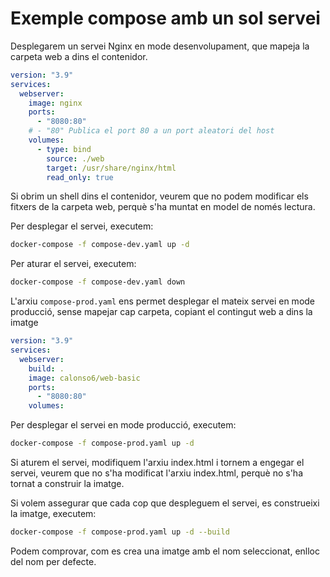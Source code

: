 # Exemple compose amb un sol servei

Desplegarem un servei Nginx en mode desenvolupament, que mapeja la carpeta web a dins el contenidor.

```yaml
version: "3.9"
services:
  webserver:
    image: nginx
    ports:
      - "8080:80"
    # - "80" Publica el port 80 a un port aleatori del host  
    volumes:
      - type: bind
        source: ./web
        target: /usr/share/nginx/html
        read_only: true
```

Si obrim un shell dins el contenidor, veurem que no podem modificar els fitxers de la carpeta web, perquè s'ha muntat en model de només lectura.

Per desplegar el servei, executem:

```bash
docker-compose -f compose-dev.yaml up -d
```

Per aturar el servei, executem:

```bash
docker-compose -f compose-dev.yaml down
```

L'arxiu `compose-prod.yaml` ens permet desplegar el mateix servei en mode producció, sense mapejar cap carpeta, copiant el contingut web a dins la imatge

```yaml
version: "3.9"
services:
  webserver:
    build: .
    image: calonso6/web-basic
    ports:
      - "8080:80"
    volumes:
  ```

Per desplegar el servei en mode producció, executem:

```bash
docker-compose -f compose-prod.yaml up -d
```

Si aturem el servei, modifiquem l'arxiu index.html i tornem a engegar el servei, veurem que no s'ha modificat l'arxiu index.html, perquè no s'ha tornat a construir la imatge.

Si volem assegurar que cada cop que despleguem el servei, es construeixi la imatge, executem:

```bash
docker-compose -f compose-prod.yaml up -d --build
```

Podem comprovar, com es crea una imatge amb el nom seleccionat, enlloc del nom per defecte.
